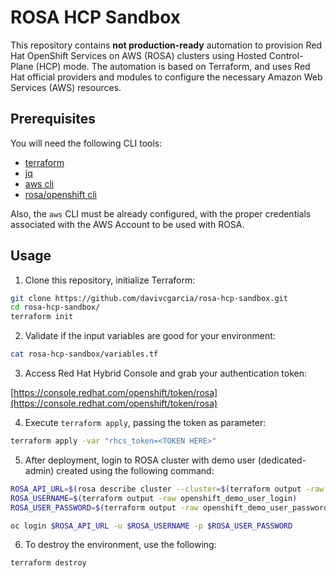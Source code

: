 # ROSA HCP Sandbox

This repository contains **not production-ready** automation to provision Red Hat OpenShift Services on AWS (ROSA) clusters using Hosted Control-Plane (HCP) mode. The automation is based on Terraform, and uses Red Hat official providers and modules to configure the necessary Amazon Web Services (AWS) resources.

## Prerequisites

You will need the following CLI tools:

- [terraform](https://developer.hashicorp.com/terraform/install)
- [jq](https://jqlang.github.io/jq/)
- [aws cli](https://docs.aws.amazon.com/cli/latest/userguide/getting-started-install.html)
- [rosa/openshift cli](https://docs.openshift.com/rosa/rosa_install_access_delete_clusters/rosa_getting_started_iam/rosa-installing-rosa.html)

Also, the `aws` CLI must be already configured, with the proper credentials associated with the AWS Account to be used with ROSA.

## Usage

1. Clone this repository, initialize Terraform:

```bash
git clone https://github.com/davivcgarcia/rosa-hcp-sandbox.git
cd rosa-hcp-sandbox/
terraform init
```

2. Validate if the input variables are good for your environment:

```bash
cat rosa-hcp-sandbox/variables.tf
```

3. Access Red Hat Hybrid Console and grab your authentication token:

[https://console.redhat.com/openshift/token/rosa](https://console.redhat.com/openshift/token/rosa)

4. Execute `terraform apply`, passing the token as parameter:

```bash
terraform apply -var "rhcs_token=<TOKEN HERE>"
```

5. After deployment, login to ROSA cluster with demo user (dedicated-admin) created using the following command:

```bash
ROSA_API_URL=$(rosa describe cluster --cluster=$(terraform output -raw rosa_cluster_id) -o json | jq -r .api.url)
ROSA_USERNAME=$(terraform output -raw openshift_demo_user_login)
ROSA_USER_PASSWORD=$(terraform output -raw openshift_demo_user_password)

oc login $ROSA_API_URL -u $ROSA_USERNAME -p $ROSA_USER_PASSWORD
```

6. To destroy the environment, use the following:

```bash
terraform destroy
```
